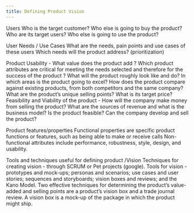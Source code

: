 ```yaml
---
title: Defining Product Vision
---
```


Users
Who is the target customer?
Who else is going to buy the product? 
Who are its target users?
Who else is going to use the product? 


User Needs / Use Cases
What are the needs, pain points and use cases of these users
Which needs will the product address? (prioritization)

Product
Usability - 
What value does the product add ?
Which product attributes are critical for meeting the needs selected and therefore for the success of the product ?
What will the product roughly look like and do? 
In which areas is the product going to excel?
How does the product compare against existing products, from both competitors and the same company? What are the product’s unique selling points? What is its target price?
Feasibility and Viability of the product - 
How will the company make money from selling the product? What are the sources of revenue and what is the business model? Is the product feasible? Can the company develop and sell the product?

Product features/properties
Functional properties are specific product functions or features, such as being able to make or receive calls
Non- functional attributes include performance, robustness, style, design, and usability.


Tools and techniques useful for defining product /Vision
Techniques for creating vision - through SCRUM or Pet projects (google). Tools for vision - prototypes and mock-ups; personas and scenarios; use cases and user stories; sequences and storyboards; vision boxes and reviews; and the Kano Model. Two effective techniques for determining the product’s value-added and selling points are a product’s vision box and a trade journal review. A vision box is a mock-up of the package in which the product might ship.